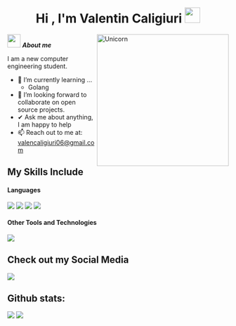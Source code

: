 <h1 align="center"><b>Hi , I'm Valentin Caligiuri </b><img src="https://media.giphy.com/media/hvRJCLFzcasrR4ia7z/giphy.gif" width="35"></h1>
<!--  -->
<img align="right" width=300px alt="Unicorn" src="https://c.tenor.com/GN73MKBawZYAAAAi/busy-cute.gi](https://i.giphy.com/nhJhID6f28Jd5w5Ksv.webp" />

<img src="https://media.giphy.com/media/ObNTw8Uzwy6KQ/giphy.gif" width="30px">&nbsp;***About me***

I am a new computer engineering student.
- 🌱 I’m currently learning ...
  - Golang
- 👯 I’m looking forward to collaborate on open source projects.
- ✔ Ask me about anything, I am happy to help<br>
- 📫 Reach out to me at: <a href="valencaligiuri06@gmail.com">valencaligiuri06@gmail.com</a>

## My Skills Include

<h4> Languages </h4>
<span> 
  <img src="https://img.shields.io/badge/HTML5-E34F26?style=for-the-badge&logo=html5&logoColor=white">
  <img src="https://img.shields.io/badge/CSS3-1572B6?style=for-the-badge&logo=css3&logoColor=white">
  <img src="https://img.shields.io/badge/javascript-%23323330.svg?style=for-the-badge&logo=javascript&logoColor=%23F7DF1E">
  <img src="https://img.shields.io/badge/python-3670A0?style=for-the-badge&logo=python&logoColor=white">
</span>


<h4> Other Tools and Technologies </h4>
<span>
  <img src="https://img.shields.io/badge/Git-F05032?style=for-the-badge&logo=git&logoColor=white">
</span>

## Check out my Social Media

<a href= "https://www.instagram.com/valencaligiuri_/?hl=es">
    <img src="https://img.shields.io/badge/Instagram-%23E4405F.svg?style=for-the-badge&logo=Instagram&logoColor=white">
</a>



<h2>Github stats:</h2> 

[![](https://github-readme-stats.vercel.app/api?username=valencaligiuri&show_icons=true&theme=tokyonight&hide_border=true&locale=en)](https://github.com/valencaligiuri)
[![](https://github-readme-streak-stats.herokuapp.com/?user=valencaligiuri&theme=material-palenight)](https://github.com/valencaligiuri)
</div>
